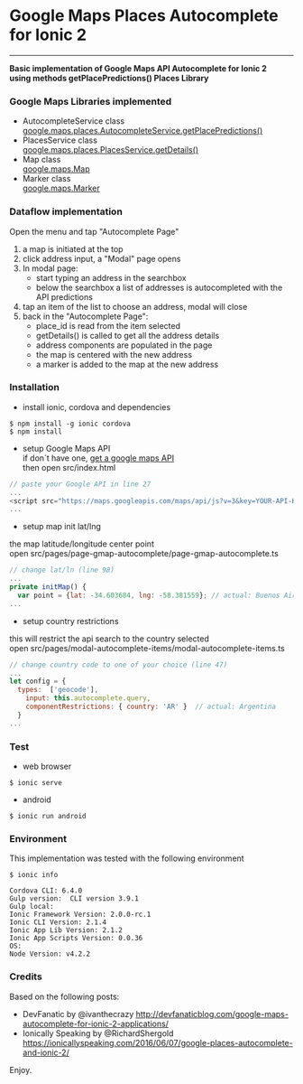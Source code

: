 
# Google Maps Places Autocomplete for Ionic 2 
-----
 
**Basic implementation of Google Maps API Autocomplete for Ionic 2  
using methods getPlacePredictions() Places Library**

### Google Maps Libraries implemented
- AutocompleteService class  
  [google.maps.places.AutocompleteService.getPlacePredictions()](https://developers.google.com/maps/documentation/javascript/reference#AutocompleteService)
- PlacesService class  
  [google.maps.places.PlacesService.getDetails()](https://developers.google.com/maps/documentation/javascript/reference#PlacesService)
- Map class   
  [google.maps.Map](https://developers.google.com/maps/documentation/javascript/reference#Map)  
- Marker class  
  [google.maps.Marker](https://developers.google.com/maps/documentation/javascript/reference#Marker)

### Dataflow implementation
Open the menu and tap "Autocomplete Page"

1. a map is initiated at the top   
2. click address input, a "Modal" page opens  
3. In modal page:  
    - start typing an address in the searchbox    
    - below the searchbox a list of addresses is autocompleted with the API predictions  
4. tap an item of the list to choose an address, modal will close  
5. back in the "Autocomplete Page":  
    - place_id is read from the item selected  
    - getDetails() is called to get all the address details  
    - address components are populated in the page
    - the map is centered with the new address
    - a marker is added to the map at the new address


### Installation

- install ionic, cordova and dependencies

```
$ npm install -g ionic cordova
$ npm install
```

- setup Google Maps API  
if don´t have one, [get a google maps API](https://developers.google.com/maps/documentation/javascript/get-api-key)  
then open src/index.html  

```javascript
// paste your Google API in line 27  
...
<script src="https://maps.googleapis.com/maps/api/js?v=3&key=YOUR-API-KEY&libraries=places"></script>
...
```
    
- setup map init lat/lng

the map latitude/longitude center point   
open src/pages/page-gmap-autocomplete/page-gmap-autocomplete.ts

```javascript
// change lat/ln (line 98)
...
private initMap() {
  var point = {lat: -34.603684, lng: -58.381559}; // actual: Buenos Aires
...     
```

- setup country restrictions

this will restrict the api search to the country selected  
open src/pages/modal-autocomplete-items/modal-autocomplete-items.ts

```javascript
// change country code to one of your choice (line 47)
...
let config = { 
  types:  ['geocode'],
    input: this.autocomplete.query, 
    componentRestrictions: { country: 'AR' }  // actual: Argentina 
  }
...
```
    

### Test

- web browser

```
$ ionic serve
```

- android

```
$ ionic run android
```

### Environment
This implementation was tested with the following environment

```
$ ionic info

Cordova CLI: 6.4.0                                                                                                                                        
Gulp version:  CLI version 3.9.1                                                                                                                          
Gulp local:                                                                                                                                               
Ionic Framework Version: 2.0.0-rc.1                                                                                                                       
Ionic CLI Version: 2.1.4                                                                                                                                  
Ionic App Lib Version: 2.1.2                                                                                                                              
Ionic App Scripts Version: 0.0.36                                                                                                                         
OS:                                                                                                                                                       
Node Version: v4.2.2 
```


### Credits

Based on the following posts:
- DevFanatic by @ivanthecrazy http://devfanaticblog.com/google-maps-autocomplete-for-ionic-2-applications/
- Ionically Speaking by @RichardShergold https://ionicallyspeaking.com/2016/06/07/google-places-autocomplete-and-ionic-2/

  
    
Enjoy.    

